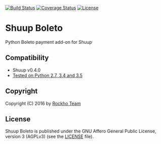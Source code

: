 [![Build Status](https://travis-ci.org/rockho-team/shuup-boleto.svg?branch=master)](https://travis-ci.org/rockho-team/shuup-boleto)
[![Coverage Status](https://coveralls.io/repos/github/rockho-team/shuup-boleto/badge.svg?branch=master)](https://coveralls.io/github/rockho-team/shuup-boleto?branch=master)
[![License](https://img.shields.io/badge/license-AGPLv3-blue.svg)](LICENSE)

# Shuup Boleto
Python Boleto payment add-on for Shuup

## Compatibility
* Shuup v0.4.0
* [Tested on Python 2.7, 3.4 and 3.5](https://travis-ci.org/rockho-team/shuup-boleto)

Copyright
---------

Copyright (C) 2016 by [Rockho Team](https://github.com/rockho-team)


License
-------

Shuup Boleto is published under the GNU Affero General Public License,
version 3 (AGPLv3) (see the [LICENSE](LICENSE) file).
